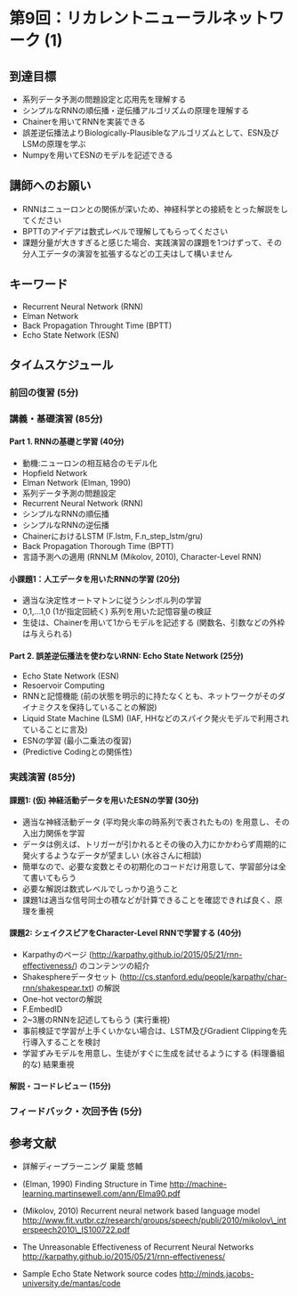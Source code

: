 # 第9回：リカレントニューラルネットワーク (1)

## 到達目標
* 系列データ予測の問題設定と応用先を理解する
* シンプルなRNNの順伝播・逆伝播アルゴリズムの原理を理解する
* Chainerを用いてRNNを実装できる
* 誤差逆伝播法よりBiologically-Plausibleなアルゴリズムとして、ESN及びLSMの原理を学ぶ
* Numpyを用いてESNのモデルを記述できる

## 講師へのお願い
* RNNはニューロンとの関係が深いため、神経科学との接続をとった解説をしてください
* BPTTのアイデアは数式レベルで理解してもらってください
* 課題分量が大きすぎると感じた場合、実践演習の課題を1つけずって、その分人工データの演習を拡張するなどの工夫はして構いません

## キーワード
* Recurrent Neural Network (RNN)
* Elman Network
* Back Propagation Throught Time (BPTT)
* Echo State Network (ESN)

## タイムスケジュール
### 前回の復習 (5分)
### 講義・基礎演習 (85分)
#### Part 1. RNNの基礎と学習 (40分)
* 動機:ニューロンの相互結合のモデル化
* Hopfield Network
* Elman Network (Elman, 1990)
* 系列データ予測の問題設定
* Recurrent Neural Network (RNN)
* シンプルなRNNの順伝播
* シンプルなRNNの逆伝播
* ChainerにおけるLSTM (F.lstm, F.n\_step\_lstm/gru)
* Back Propagation Thorough Time (BPTT)
* 言語予測への適用 (RNNLM (Mikolov, 2010), Character-Level RNN)

#### 小課題1：人工データを用いたRNNの学習 (20分)
* 適当な決定性オートマトンに従うシンボル列の学習
* 0,1,...1,0 (1が指定回続く) 系列を用いた記憶容量の検証
* 生徒は、Chainerを用いて1からモデルを記述する (関数名、引数などの外枠は与えられる)

#### Part 2. 誤差逆伝播法を使わないRNN: Echo State Network (25分)
* Echo State Network (ESN)
* Resoervoir Computing
* RNNと記憶機能 (前の状態を明示的に持たなくとも、ネットワークがそのダイナミクスを保持していることの解説)
* Liquid State Machine (LSM) (IAF, HHなどのスパイク発火モデルで利用されていることに言及)
* ESNの学習 (最小二乗法の復習)
* (Predictive Codingとの関係性)

### 実践演習 (85分)
#### 課題1: (仮) 神経活動データを用いたESNの学習 (30分)
* 適当な神経活動データ (平均発火率の時系列で表されたもの) を用意し、その入出力関係を学習
* データは例えば、トリガーが引かれるとその後の入力にかかわらず周期的に発火するようなデータが望ましい (水谷さんに相談)
* 簡単なので、必要な変数とその初期化のコードだけ用意して、学習部分は全て書いてもらう
* 必要な解説は数式レベルでしっかり追うこと
* 課題1は適当な信号同士の積などが計算できることを確認できれば良く、原理を重視

#### 課題2: シェイクスピアをCharacter-Level RNNで学習する (40分)
* Karpathyのページ (http://karpathy.github.io/2015/05/21/rnn-effectiveness/) のコンテンツの紹介
* Shakesphereデータセット (http://cs.stanford.edu/people/karpathy/char-rnn/shakespear.txt) の解説
* One-hot vectorの解説
* F.EmbedID
* 2~3層のRNNを記述してもらう (実行重視)
* 事前検証で学習が上手くいかない場合は、LSTM及びGradient Clippingを先行導入することを検討
* 学習ずみモデルを用意し、生徒がすぐに生成を試せるようにする (料理番組的な) 結果重視

#### 解説・コードレビュー (15分)
### フィードバック・次回予告 (5分)

## 参考文献
* 詳解ディープラーニング 巣籠 悠輔
* (Elman, 1990) Finding Structure in Time
http://machine-learning.martinsewell.com/ann/Elma90.pdf

* (Mikolov, 2010) Recurrent neural network based language model
http://www.fit.vutbr.cz/research/groups/speech/publi/2010/mikolov\_interspeech2010\_IS100722.pdf

* The Unreasonable Effectiveness of Recurrent Neural Networks
http://karpathy.github.io/2015/05/21/rnn-effectiveness/

* Sample Echo State Network source codes
http://minds.jacobs-university.de/mantas/code
